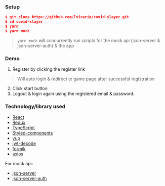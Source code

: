 ### Setup
```json
$ git clone https://github.com/lvicario/covid-slayer.git
$ cd covid-slayer
$ yarn
$ yarn mock
```
> `yarn mock` will concurrently run scripts for the mock api (json-server & json-server-auth) & the app

### Demo
1. Register by clicking the register link
> Will auto login & redirect to game page after successful registration
2. Click start button
3. Logout & login again using the registered email & password.

### Technology/library used
- [React](https://reactjs.org/)
- [Redux](https://react-redux.js.org/)
- [TypeScript](https://www.typescriptlang.org/)
- [Styled-components](https://styled-components.com/)
- [yup](https://github.com/jquense/yup)
- [jwt-decode](https://github.com/auth0/jwt-decode)
- [formik](https://formik.org/docs/overview)
- [axios](https://github.com/axios/axios)

For mock api:
- [json-server](https://github.com/typicode/json-server)
- [json-server-auth](https://github.com/jeremyben/json-server-auth)
